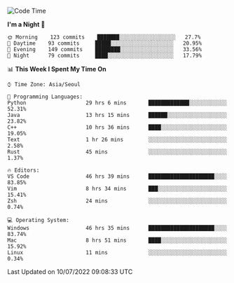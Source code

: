 <!--START_SECTION:waka-->
![Code Time](http://img.shields.io/badge/Code%20Time-920%20hrs%201%20min-blue)

**I'm a Night 🦉** 

```text
🌞 Morning    123 commits    ███████░░░░░░░░░░░░░░░░░░   27.7% 
🌆 Daytime    93 commits     █████░░░░░░░░░░░░░░░░░░░░   20.95% 
🌃 Evening    149 commits    ████████░░░░░░░░░░░░░░░░░   33.56% 
🌙 Night      79 commits     ████░░░░░░░░░░░░░░░░░░░░░   17.79%

```


📊 **This Week I Spent My Time On** 

```text
⌚︎ Time Zone: Asia/Seoul

💬 Programming Languages: 
Python                   29 hrs 6 mins       █████████████░░░░░░░░░░░░   52.31% 
Java                     13 hrs 15 mins      ██████░░░░░░░░░░░░░░░░░░░   23.82% 
C++                      10 hrs 36 mins      ████░░░░░░░░░░░░░░░░░░░░░   19.05% 
Text                     1 hr 26 mins        ░░░░░░░░░░░░░░░░░░░░░░░░░   2.58% 
Rust                     45 mins             ░░░░░░░░░░░░░░░░░░░░░░░░░   1.37%

🔥 Editors: 
VS Code                  46 hrs 39 mins      █████████████████████░░░░   83.85% 
Vim                      8 hrs 34 mins       ███░░░░░░░░░░░░░░░░░░░░░░   15.41% 
Zsh                      24 mins             ░░░░░░░░░░░░░░░░░░░░░░░░░   0.74%

💻 Operating System: 
Windows                  46 hrs 35 mins      █████████████████████░░░░   83.74% 
Mac                      8 hrs 51 mins       ████░░░░░░░░░░░░░░░░░░░░░   15.92% 
Linux                    11 mins             ░░░░░░░░░░░░░░░░░░░░░░░░░   0.34%

```


 Last Updated on 10/07/2022 09:08:33 UTC
<!--END_SECTION:waka-->
